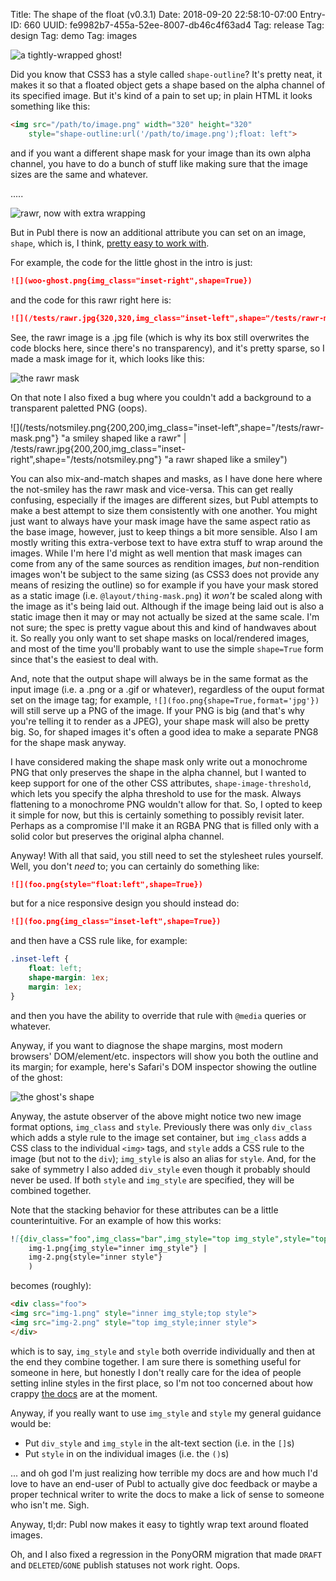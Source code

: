 Title: The shape of the float (v0.3.1)
Date: 2018-09-20 22:58:10-07:00
Entry-ID: 660
UUID: fe9982b7-455a-52ee-8007-db46c4f63ad4
Tag: release
Tag: design
Tag: demo
Tag: images

![](woo-ghost.png{img_class="inset-right",shape=True} "a tightly-wrapped ghost!")

Did you know that CSS3 has a style called `shape-outline`? It's pretty neat, it makes it so that a floated object gets a shape based on the alpha channel of its specified image. But it's kind of a pain to set up; in plain HTML it looks something like this:

```html
<img src="/path/to/image.png" width="320" height="320"
    style="shape-outline:url('/path/to/image.png');float: left">
```

and if you want a different shape mask for your image than its own alpha channel, you have to do a bunch of stuff like making sure that the image sizes are the same and whatever.

.....

![](/tests/rawr.jpg{320,320,img_class="inset-left",shape="/tests/rawr-mask.png"} "rawr, now with extra wrapping")

But in Publ there is now an additional attribute you can set on an image, `shape`, which is, I think, [pretty easy to work with](/image-renditions#style).

For example, the code for the little ghost in the intro is just:

```markdown
![](woo-ghost.png{img_class="inset-right",shape=True})
```

and the code for this rawr right here is:

```markdown
![](/tests/rawr.jpg{320,320,img_class="inset-left",shape="/tests/rawr-mask.png"})
```

See, the rawr image is a .jpg file (which is why its box still overwrites the code blocks here, since there's no transparency), and it's pretty sparse, so I made a mask image for it, which looks like this:

![](/tests/rawr-mask.png{320,320} "the rawr mask")

On that note I also fixed a bug where you couldn't add a background to a transparent paletted PNG (oops).

![](/tests/notsmiley.png{200,200,img_class="inset-left",shape="/tests/rawr-mask.png"} "a smiley shaped like a rawr" |
/tests/rawr.jpg{200,200,img_class="inset-right",shape="/tests/notsmiley.png"} "a rawr shaped like a smiley")

You can also mix-and-match shapes and masks, as I have done here where the not-smiley has the rawr mask and vice-versa. This can get really confusing, especially if the images are different sizes, but Publ attempts to make a best attempt to size them consistently with one another. You might just want to always have your mask image have the same aspect ratio as the base image, however, just to keep things a bit more sensible. Also I am mostly writing this extra-verbose text to have extra stuff to wrap around the images. While I'm here I'd might as well mention that mask images can come from any of the same sources as rendition images, *but* non-rendition images won't be subject to the same sizing (as CSS3 does not provide any means of resizing the outline) so for example if you have your mask stored as a static image (i.e. `@layout/thing-mask.png`) it *won't* be scaled along with the image as it's being laid out. Although if the image being laid out is also a static image then it may or may not actually be sized at the same scale. I'm not sure; the spec is pretty vague about this and kind of handwaves about it. So really you only want to set shape masks on local/rendered images, and most of the time you'll probably want to use the simple `shape=True` form since that's the easiest to deal with.

And, note that the output shape will always be in the same format as the input image (i.e. a .png or a .gif or whatever), regardless of the ouput format set on the image tag; for example, `![](foo.png{shape=True,format='jpg'})` will still serve up a PNG of the image. If your PNG is big (and that's why you're telling it to render as a JPEG), your shape mask will also be pretty big. So, for shaped images it's often a good idea to make a separate PNG8 for the shape mask anyway.

I have considered making the shape mask only write out a monochrome PNG that only preserves the shape in the alpha channel, but I wanted to keep support for one of the other CSS attributes, `shape-image-threshold`, which lets you specify the alpha threshold to use for the mask. Always flattening to a monochrome PNG wouldn't allow for that. So, I opted to keep it simple for now, but this is certainly something to possibly revisit later. Perhaps as a compromise I'll make it an RGBA PNG that is filled only with a solid color but preserves the original alpha channel.

Anyway! With all that said, you still need to set the stylesheet rules yourself. Well, you don't *need* to; you can certainly do something like:

```markdown
![](foo.png{style="float:left",shape=True})
```

but for a nice responsive design you should instead do:

```markdown
![](foo.png{img_class="inset-left",shape=True})
```

and then have a CSS rule like, for example:

```css
.inset-left {
    float: left;
    shape-margin: 1ex;
    margin: 1ex;
}
```

and then you have the ability to override that rule with `@media` queries or whatever.

Anyway, if you want to diagnose the shape margins, most modern browsers' DOM/element/etc. inspectors will show you both the outline and its margin; for example, here's Safari's DOM inspector showing the outline of the ghost:

![](ghost-inspector.png{scale=3} "the ghost's shape")

Anyway, the astute observer of the above might notice two new image format options, `img_class` and `style`. Previously there was only `div_class` which adds a style rule to the image set container, but `img_class` adds a CSS class to the individual `<img>` tags, and `style` adds a CSS rule to the image (but not to the `div`); `img_style` is also an alias for `style`. And, for the sake of symmetry I also added `div_style` even though it probably should never be used. If both `style` and `img_style` are specified, they will be combined together.

Note that the stacking behavior for these attributes can be a little counterintuitive. For an example of how this works:

```markdown
![{div_class="foo",img_class="bar",img_style="top img_style",style="top style"}](
    img-1.png{img_style="inner img_style"} |
    img-2.png{style="inner style"}
    )
```

becomes (roughly):

```html
<div class="foo">
<img src="img-1.png" style="inner img_style;top style">
<img src="img-2.png" style="top img_style;inner style">
</div>
```

which is to say, `img_style` and `style` both override individually and then at the end they combine together. I am sure there is something useful for someone in here, but honestly I don't really care for the idea of people setting inline styles in the first place, so I'm not too concerned about how crappy [the docs](/image-renditions) are at the moment.

Anyway, if you really want to use `img_style` and `style` my general guidance would be:

* Put `div_style` and `img_style` in the alt-text section (i.e. in the `[]`s)
* Put `style` in on the individual images (i.e. the `()`s)

... and oh god I'm just realizing how terrible my docs are and how much I'd love to have an end-user of Publ to actually give doc feedback or maybe a proper technical writer to write the docs to make a lick of sense to someone who isn't me. Sigh.

Anyway, tl;dr: Publ now makes it easy to tightly wrap text around floated images.

Oh, and I also fixed a regression in the PonyORM migration that made `DRAFT` and `DELETED`/`GONE` publish statuses not work right. Oops.


